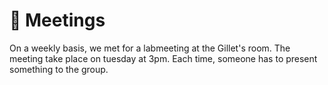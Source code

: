 # 📅 Meetings



On a weekly basis, we met for a labmeeting at the Gillet's room. The meeting take place on tuesday at 3pm. Each time, someone has to present something to the group.

###
